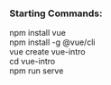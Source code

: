 ### Starting Commands:

npm install vue <br>
npm install -g @vue/cli <br>
vue create vue-intro <br>
cd vue-intro <br>
npm run serve <br>